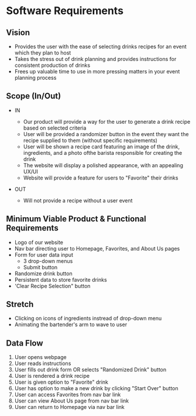 # Software Requirements

## Vision
- Provides the user with the ease of selecting drinks recipes for an event which they plan to host
- Takes the stress out of drink planning and provides instructions for consistent production of drinks
- Frees up valuable time to use in more pressing matters in your event planning process

## Scope (In/Out)
- IN
  - Our product will provide a way for the user to generate a drink recipe based on selected criteria
  - User will be provided a randomizer button in the event they want the recipe supplied to them (without specific requirements)
  - User will be shown a recipe card featuring an image of the drink, ingredients, and a photo ofthe barista responsible for creating the drink
  - The website will display a  polished appearance, with an appealing UX/UI
  - Website will provide a feature for users to "Favorite" their drinks
  
- OUT
  - Will not provide a recipe without a user event

## Minimum Viable Product & Functional Requirements
- Logo of our website
- Nav bar directing user to Homepage, Favorites, and About Us pages
- Form for user data input
  - 3 drop-down menus
  - Submit button
- Randomize drink button
- Persistent data to store favorite drinks
- 'Clear Recipe Selection" button

## Stretch
- Clicking on icons of ingredients instread of drop-down menu
- Animating the bartender's arm to wave to user


## Data Flow
1. User opens webpage
2. User reads instructions
3. User fills out drink form OR selects "Randomized Drink" button
4. User is rendered a drink recipe
5. User is given option to "Favorite" drink
6. User has option to make a new drink by clicking "Start Over" button
7. User can access Favorites from nav bar link
8. User can view About Us page from nav bar link
9. User can return  to Homepage via nav bar link
